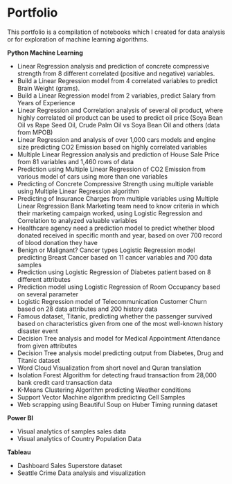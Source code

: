 # Portfolio
This portfolio is a compilation of notebooks which I created for data analysis or for exploration of machine learning algorithms. 

<b>Python Machine Learning</b>
- Linear Regression analysis and prediction of concrete compressive strength from 8 different correlated (positive and negative) variables.
- Build a Linear Regression model from 4 correlated variables to predict Brain Weight (grams).
- Build a Linear Regression model from 2 variables, predict Salary from Years of Experience
- Linear Regression and Correlation analysis of several oil product, where highly correlated oil product can be used to predict oil price (Soya Bean Oil vs Rape Seed Oil, Crude Palm Oil vs Soya Bean Oil and others (data from MPOB)
- Linear Regression and analysis of over 1,000 cars models and engine size predicting CO2 Emission based on highly correlated variables
- Multiple Linear Regression analysis and prediction of House Sale Price from 81 variables and 1,460 rows of data
- Prediction using Multiple Linear Regression of CO2 Emission from various model of cars using more than one variables
- Predicting of Concrete Compressive Strength using multiple variable using Multiple Linear Regression algorithm
- Predicting of Insurance Charges from multiple variables using Multiple Linear Regression
Bank Marketing team need to know criteria in which their marketing campaign worked, using Logistic Regression and Correlation to analyzed valuable variables 
- Healthcare agency need a prediction model to predict whether blood donated received in specific month and year, based on over 700 record of blood donation they have
- Benign or Malignant? Cancer types Logistic Regression model predicting Breast Cancer based on 11 cancer variables and 700 data samples
- Prediction using Logistic Regression of Diabetes patient based on 8 different attributes
- Prediction model using Logistic Regression of Room Occupancy based on several parameter
- Logistic Regression model of Telecommunication Customer Churn based on 28 data attributes and 200 history data
- Famous dataset, Titanic, predicting whether the passenger survived based on characteristics given from one of the most well-known history disaster event
- Decision Tree analysis and model for Medical Appointment Attendance from given attributes
- Decision Tree analysis model predicting output from Diabetes, Drug and Titanic dataset
- Word Cloud Visualization from short novel and Quran translation
- Isolation Forest Algorithm for detecting fraud transaction from 28,000 bank credit card transaction data
- K-Means Clustering Algorithm predicting Weather conditions
- Support Vector Machine algorithm predicting Cell Samples
- Web scrapping using Beautiful Soup on Huber Timing running dataset

<b>Power BI</b> 
- Visual analytics of samples sales data
- Visual analytics of Country Population Data

<b>Tableau</b>
- Dashboard Sales Superstore dataset
- Seattle Crime Data analysis and visualization
